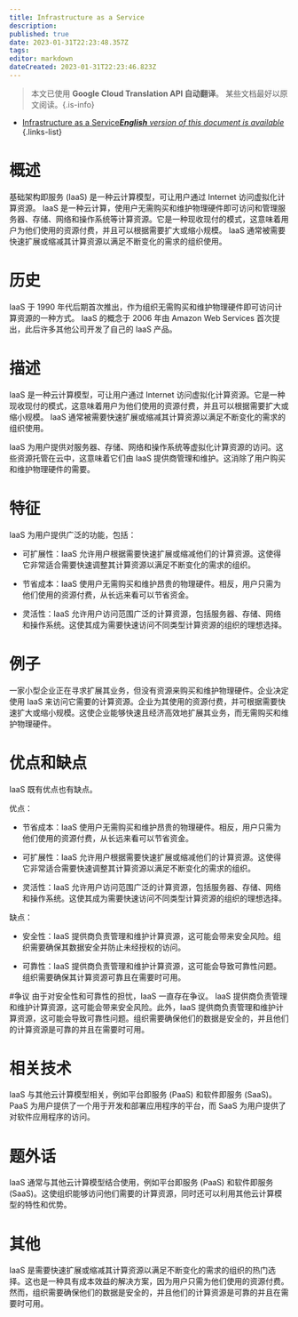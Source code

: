 ```yaml
---
title: Infrastructure as a Service
description: 
published: true
date: 2023-01-31T22:23:48.357Z
tags: 
editor: markdown
dateCreated: 2023-01-31T22:23:46.823Z
---
```


> 本文已使用 **Google Cloud Translation API 自动翻译**。
某些文档最好以原文阅读。{.is-info}

- [Infrastructure as a Service***English** version of this document is available*](/en/Knowledge-base/Dictionary/infrastructure-as-a-service)
{.links-list}


# 概述
基础架构即服务 (IaaS) 是一种云计算模型，可让用户通过 Internet 访问虚拟化计算资源。 IaaS 是一种云计算，使用户无需购买和维护物理硬件即可访问和管理服务器、存储、网络和操作系统等计算资源。它是一种现收现付的模式，这意味着用户为他们使用的资源付费，并且可以根据需要扩大或缩小规模。 IaaS 通常被需要快速扩展或缩减其计算资源以满足不断变化的需求的组织使用。

# 历史
IaaS 于 1990 年代后期首次推出，作为组织无需购买和维护物理硬件即可访问计算资源的一种方式。 IaaS 的概念于 2006 年由 Amazon Web Services 首次提出，此后许多其他公司开发了自己的 IaaS 产品。

# 描述
IaaS 是一种云计算模型，可让用户通过 Internet 访问虚拟化计算资源。它是一种现收现付的模式，这意味着用户为他们使用的资源付费，并且可以根据需要扩大或缩小规模。 IaaS 通常被需要快速扩展或缩减其计算资源以满足不断变化的需求的组织使用。

IaaS 为用户提供对服务器、存储、网络和操作系统等虚拟化计算资源的访问。这些资源托管在云中，这意味着它们由 IaaS 提供商管理和维护。这消除了用户购买和维护物理硬件的需要。

# 特征
IaaS 为用户提供广泛的功能，包括：

- 可扩展性：IaaS 允许用户根据需要快速扩展或缩减他们的计算资源。这使得它非常适合需要快速调整其计算资源以满足不断变化的需求的组织。

- 节省成本：IaaS 使用户无需购买和维护昂贵的物理硬件。相反，用户只需为他们使用的资源付费，从长远来看可以节省资金。

- 灵活性：IaaS 允许用户访问范围广泛的计算资源，包括服务器、存储、网络和操作系统。这使其成为需要快速访问不同类型计算资源的组织的理想选择。

# 例子
一家小型企业正在寻求扩展其业务，但没有资源来购买和维护物理硬件。企业决定使用 IaaS 来访问它需要的计算资源。企业为其使用的资源付费，并可根据需要快速扩大或缩小规模。这使企业能够快速且经济高效地扩展其业务，而无需购买和维护物理硬件。

# 优点和缺点
IaaS 既有优点也有缺点。

优点：
- 节省成本：IaaS 使用户无需购买和维护昂贵的物理硬件。相反，用户只需为他们使用的资源付费，从长远来看可以节省资金。

- 可扩展性：IaaS 允许用户根据需要快速扩展或缩减他们的计算资源。这使得它非常适合需要快速调整其计算资源以满足不断变化的需求的组织。

- 灵活性：IaaS 允许用户访问范围广泛的计算资源，包括服务器、存储、网络和操作系统。这使其成为需要快速访问不同类型计算资源的组织的理想选择。

缺点：
- 安全性：IaaS 提供商负责管理和维护计算资源，这可能会带来安全风险。组织需要确保其数据安全并防止未经授权的访问。

- 可靠性：IaaS 提供商负责管理和维护计算资源，这可能会导致可靠性问题。组织需要确保其计算资源可靠且在需要时可用。

#争议
由于对安全性和可靠性的担忧，IaaS 一直存在争议。 IaaS 提供商负责管理和维护计算资源，这可能会带来安全风险。此外，IaaS 提供商负责管理和维护计算资源，这可能会导致可靠性问题。组织需要确保他们的数据是安全的，并且他们的计算资源是可靠的并且在需要时可用。

# 相关技术
IaaS 与其他云计算模型相关，例如平台即服务 (PaaS) 和软件即服务 (SaaS)。 PaaS 为用户提供了一个用于开发和部署应用程序的平台，而 SaaS 为用户提供了对软件应用程序的访问。

# 题外话
IaaS 通常与其他云计算模型结合使用，例如平台即服务 (PaaS) 和软件即服务 (SaaS)。这使组织能够访问他们需要的计算资源，同时还可以利用其他云计算模型的特性和优势。

# 其他
IaaS 是需要快速扩展或缩减其计算资源以满足不断变化的需求的组织的热门选择。这也是一种具有成本效益的解决方案，因为用户只需为他们使用的资源付费。然而，组织需要确保他们的数据是安全的，并且他们的计算资源是可靠的并且在需要时可用。